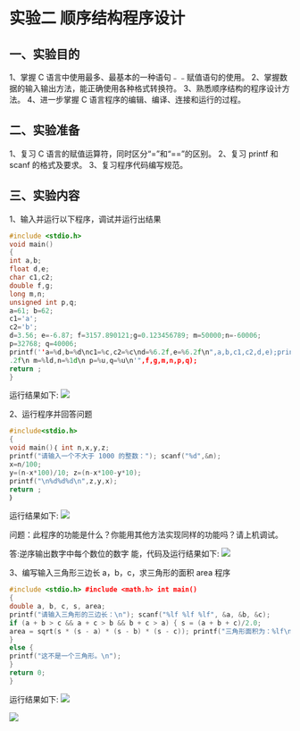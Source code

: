 # 实验二 顺序结构程序设计
## 一、实验目的

1、掌握 C 语言中使用最多、最基本的一种语句﹣﹣赋值语句的使用。
2、掌握数据的输入输出方法，能正确使用各种格式转换符。
3、熟悉顺序结构的程序设计方法。
4、进一步掌握 C 语言程序的编辑、编译、连接和运行的过程。

## 二、实验准备
1、复习 C 语言的赋值运算符，同时区分“=”和“==”的区别。
2、复习 printf 和 scanf 的格式及要求。
3、复习程序代码编写规范。

## 三、实验内容
1、输入并运行以下程序，调试并运行出结果
``` c++
#include <stdio.h>
void main()
{
int a,b;
float d,e;
char c1,c2;
double f,g;
long m,n;
unsigned int p,q;
a=61; b=62;
c1='a';
c2='b';
d=3.56; e=-6.87; f=3157.890121;g=0.123456789; m=50000;n=-60006;
p=32768; q=40006;
printf(''a=%d,b=%d\nc1=%c,c2=%c\nd=%6.2f,e=%6.2f\n",a,b,c1,c2,d,e);printf("f=%15.6f,g=%15
.2f\n m=%ld,n=%1d\n p=%u,q=%u\n'",f,g,m,n,p,q);
return ;
}

```
运行结果如下:
![](http://i0.hdslb.com/bfs/new_dyn/3afa63258b242b759c047ffdd1be7f233546738243668772.png)

2、运行程序并回答问题
```c++
#include<stdio.h>
{
void main()｛ int n,x,y,z;
printf("请输入一个不大于 1000 的整数："); scanf("%d",&n);
x=n/100;
y=(n-x*100)/10; z=(n-x*100-y*10);
printf("\n%d%d%d\n",z,y,x);
return ;
｝
```
运行结果如下:
![](http://i0.hdslb.com/bfs/new_dyn/58f1453b2a33d7f20426b817fc08c9d33546738243668772.png)

问题：此程序的功能是什么？你能用其他方法实现同样的功能吗？请上机调试。
 
答:逆序输出数字中每个数位的数字
能，代码及运行结果如下:
![](http://i0.hdslb.com/bfs/new_dyn/02445a108250d3dd5eae84bf2c18fd1f3546738243668772.png)

3、编写输入三角形三边长 a，b，c，求三角形的面积 area 程序
```c++
#include <stdio.h> #include <math.h> int main() 
{
double a, b, c, s, area;
printf("请输入三角形的三边长：\n"); scanf("%lf %lf %lf", &a, &b, &c);
if (a + b > c && a + c > b && b + c > a) { s = (a + b + c)/2.0;
area = sqrt(s * (s - a) * (s - b) * (s - c)); printf("三角形面积为：%lf\n", area);
}
else {
printf("这不是一个三角形。\n");
}
return 0;
}
```
运行结果如下:
![](http://i0.hdslb.com/bfs/new_dyn/890385b4e45912670df5886c25e9e3893546738243668772.png)

![](http://i0.hdslb.com/bfs/new_dyn/a2f51a11ff638bb7768a1f4327c02b023546738243668772.png)

